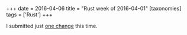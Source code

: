 +++
date = 2016-04-06
title = "Rust week of 2016-04-01"
[taxonomies]
tags = ['Rust']
+++

I submitted just [one change] this time.

  [one change]: https://github.com/rust-lang/rust/pull/32761
